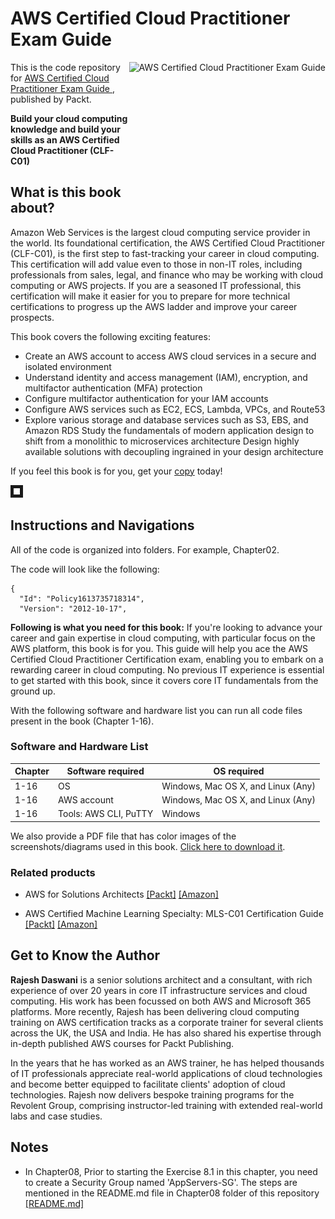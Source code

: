 # AWS Certified Cloud Practitioner Exam Guide 

<a href="https://www.packtpub.com/product/aws-certified-cloud-practitioner-exam-guide/9781801075930?utm_source=github&utm_medium=repository&utm_campaign=9781801075930"><img src="https://static.packt-cdn.com/products/9781801075930/cover/smaller" alt="AWS Certified Cloud Practitioner Exam Guide " height="256px" align="right"></a>

This is the code repository for [AWS Certified Cloud Practitioner Exam Guide ](https://www.packtpub.com/product/aws-certified-cloud-practitioner-exam-guide/9781801075930?utm_source=github&utm_medium=repository&utm_campaign=9781801075930), published by Packt.

**Build your cloud computing knowledge and build your skills as an AWS Certified Cloud Practitioner (CLF-C01)**

## What is this book about?
Amazon Web Services is the largest cloud computing service provider in the world. Its foundational certification, the AWS Certified Cloud Practitioner (CLF-C01), is the first step to fast-tracking your career in cloud computing. This certification will add value even to those in non-IT roles, including professionals from sales, legal, and finance who may be working with cloud computing or AWS projects. If you are a seasoned IT professional, this certification will make it easier for you to prepare for more technical certifications to progress up the AWS ladder and improve your career prospects. 

This book covers the following exciting features:
* Create an AWS account to access AWS cloud services in a secure and isolated environment
* Understand identity and access management (IAM), encryption, and multifactor authentication (MFA) protection
* Configure multifactor authentication for your IAM accounts
* Configure AWS services such as EC2, ECS, Lambda, VPCs, and Route53
* Explore various storage and database services such as S3, EBS, and Amazon RDS
Study the fundamentals of modern application design to shift from a monolithic to microservices architecture
Design highly available solutions with decoupling ingrained in your design architecture

If you feel this book is for you, get your [copy](https://www.amazon.com/dp/180107593X) today!

<a href="https://www.packtpub.com/?utm_source=github&utm_medium=banner&utm_campaign=GitHubBanner"><img src="https://raw.githubusercontent.com/PacktPublishing/GitHub/master/GitHub.png" 
alt="https://www.packtpub.com/" border="5" /></a>

## Instructions and Navigations
All of the code is organized into folders. For example, Chapter02.

The code will look like the following:
```
{
  "Id": "Policy1613735718314",
  "Version": "2012-10-17",
```

**Following is what you need for this book:**
If you're looking to advance your career and gain expertise in cloud computing, with particular focus on the AWS platform, this book is for you. This guide will help you ace the AWS Certified Cloud Practitioner Certification exam, enabling you to embark on a rewarding career in cloud computing. No previous IT experience is essential to get started with this book, since it covers core IT fundamentals from the ground up.

With the following software and hardware list you can run all code files present in the book (Chapter 1-16).
### Software and Hardware List
| Chapter | Software required | OS required |
| -------- | ------------------------------------ | ----------------------------------- |
| 1-16 | OS | Windows, Mac OS X, and Linux (Any) |
| 1-16 | AWS account | Windows, Mac OS X, and Linux (Any) |
| 1-16 | Tools: AWS CLI, PuTTY | Windows |

We also provide a PDF file that has color images of the screenshots/diagrams used in this book. [Click here to download it](https://static.packt-cdn.com/downloads/9781801075930_ColorImages.pdf).

### Related products
* AWS for Solutions Architects  [[Packt]](https://www.packtpub.com/product/aws-for-solutions-architects/9781789539233?utm_source=github&utm_medium=repository&utm_campaign=9781789539233) [[Amazon]](https://www.amazon.com/dp/1789539234)

* AWS Certified Machine Learning Specialty: MLS-C01 Certification Guide  [[Packt]](https://www.packtpub.com/product/aws-certified-machine-learning-specialty-mls-c01-certification-guide/9781800569003?utm_source=github&utm_medium=repository&utm_campaign=9781800569003) [[Amazon]](https://www.amazon.com/dp/1800569009)

## Get to Know the Author
**Rajesh Daswani**
is a senior solutions architect and a consultant, with rich experience of over 20 years in core IT infrastructure services and cloud computing. His work has been focussed on both AWS and Microsoft 365 platforms. More recently, Rajesh has been delivering cloud computing training on AWS certification tracks as a corporate trainer for several clients across the UK, the USA and India. He has also shared his expertise through in-depth published AWS courses for Packt Publishing.

In the years that he has worked as an AWS trainer, he has helped thousands of IT professionals appreciate real-world applications of cloud technologies and become better equipped to facilitate clients' adoption of cloud technologies. Rajesh now delivers bespoke training programs for the Revolent Group, comprising instructor-led training with extended real-world labs and case studies.

## Notes
* In Chapter08, Prior to starting the Exercise 8.1 in this chapter, you need to create a Security Group named 'AppServers-SG'. The steps are mentioned in the README.md file in Chapter08 folder of this repository  [[README.md]](https://github.com/PacktPublishing/AWS-Certified-Cloud-Practitioner-Exam-Guide/blob/main/Chapter08/README.md)
